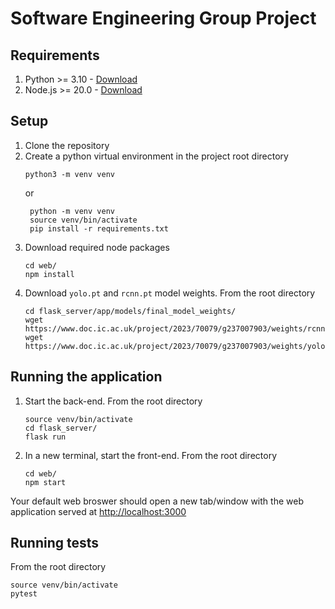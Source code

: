 # Software Engineering Group Project

## Requirements
1. Python >= 3.10 - [Download](https://www.python.org/downloads/)
2. Node.js >= 20.0 - [Download](https://nodejs.org/en/download)

## Setup
1. Clone the repository
2. Create a python virtual environment in the project root directory
    ```
    python3 -m venv venv
    ```
    or
   ```
    python -m venv venv
    source venv/bin/activate
    pip install -r requirements.txt
    ```
4. Download required node packages
    ```
    cd web/
    npm install
    ```
5. Download `yolo.pt` and `rcnn.pt` model weights. From the root directory
    ```
    cd flask_server/app/models/final_model_weights/
    wget https://www.doc.ic.ac.uk/project/2023/70079/g237007903/weights/rcnn.pt
    wget https://www.doc.ic.ac.uk/project/2023/70079/g237007903/weights/yolo.pt
    ```

## Running the application
1. Start the back-end. From the root directory
    ```
    source venv/bin/activate
    cd flask_server/
    flask run
    ```
2. In a new terminal, start the front-end. From the root directory
    ```
    cd web/
    npm start
    ```

Your default web broswer should open a new tab/window with the web application served at [http://localhost:3000](http://localhost:3000)

## Running tests
From the root directory
```
source venv/bin/activate
pytest
```
